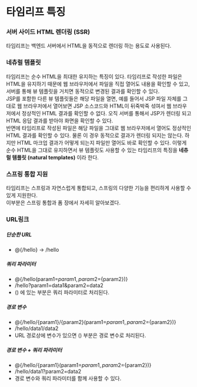 # 타임리프 특징
### 서버 사이드 HTML 렌더링 (SSR)
타임리프는 백엔드 서버에서 HTML을 동적으로 렌더링 하는 용도로 사용된다.

### 네츄럴 템플릿
타임리프는 순수 HTML을 최대한 유지하는 특징이 있다.
타임리프로 작성한 파일은 HTML을 유지하기 때문에 웹 브라우저에서 파일을 직접 열어도 내용을 확인할
수 있고, 서버를 통해 뷰 템플릿을 거치면 동적으로 변경된 결과를 확인할 수 있다.  
JSP를 포함한 다른 뷰 템플릿들은 해당 파일을 열면, 예를 들어서 JSP 파일 자체를 그대로 웹 브라우저에서
열어보면 JSP 소스코드와 HTML이 뒤죽박죽 섞여서 웹 브라우저에서 정상적인 HTML 결과를 확인할 수
없다.    오직 서버를 통해서 JSP가 렌더링 되고 HTML 응답 결과를 받아야 화면을 확인할 수 있다.  
반면에 타임리프로 작성된 파일은 해당 파일을 그대로 웹 브라우저에서 열어도 정상적인 HTML 결과를
확인할 수 있다. 물론 이 경우 동적으로 결과가 렌더링 되지는 않는다. 하지만 HTML 마크업 결과가 어떻게
되는지 파일만 열어도 바로 확인할 수 있다.
이렇게 순수 HTML을 그대로 유지하면서 뷰 템플릿도 사용할 수 있는 타임리프의 특징을 **네츄럴 템플릿
(natural templates)** 이라 한다.

### 스프링 통합 지원
타임리프는 스프링과 자연스럽게 통합되고, 스프링의 다양한 기능을 편리하게 사용할 수 있게 지원한다.  
이부분은 스프링 통합과 폼 장에서 자세히 알아보겠다.

### URL링크

##### 단순한 URL
- @{/hello} -> /hello
##### 쿼리 파라미터
- @{/hello(param1=${param1}, param2=${param2})}
- /hello?param1=data1&param2=data2
- () 에 있는 부분은 쿼리 파라미터로 처리된다.
##### 경로 변수
- @{/hello/{param1}/{param2}(param1=${param1}, param2=${param2})} 
- /hello/data1/data2
- URL 경로상에 변수가 있으면 () 부분은 경로 변수로 처리된다.
##### 경로 변수 + 쿼리 파라미터
- @{/hello/{param1}(param1=${param1}, param2=${param2})} 
- /hello/data1?param2=data2
- 경로 변수와 쿼리 파라미터를 함께 사용할 수 있다.
